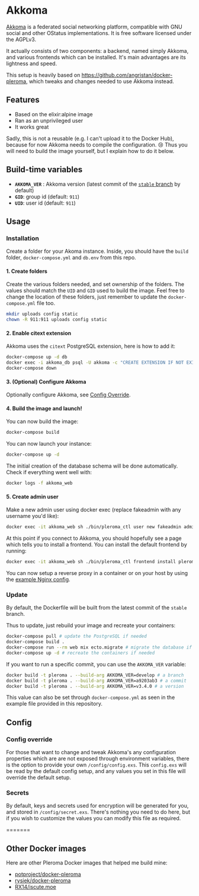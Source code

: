 # Akkoma

[Akkoma](https://akkoma.social/) is a federated social networking platform, compatible with GNU social and other OStatus implementations. It is free software licensed under the AGPLv3.

It actually consists of two components: a backend, named simply Akkoma, and various frontends which can be installed. It's main advantages are its lightness and speed.

This setup is heavily based on https://github.com/angristan/docker-pleroma, which tweaks and changes needed to use Akkoma instead.

## Features

- Based on the elixir:alpine image
- Ran as an unprivileged user
- It works great

Sadly, this is not a reusable (e.g. I can't upload it to the Docker Hub), because for now Akkoma needs to compile the configuration. 😢
Thus you will need to build the image yourself, but I explain how to do it below.

## Build-time variables

- **`AKKOMA_VER`** : Akkoma version (latest commit of the [`stable` branch](https://akkoma.dev/AkkomaGang/akkoma) by default)
- **`GID`**: group id (default: `911`)
- **`UID`**: user id (default: `911`)

## Usage

### Installation

Create a folder for your Akoma instance. Inside, you should have the `build` folder, `docker-compose.yml` and `db.env` from this repo.

#### 1. Create folders

Create the various folders needed, and set ownership of the folders. The values should match the `UID` and `GID` used to build the image. Feel free to change the location of these folders, just remember to update the `docker-compose.yml` file too.

``` sh
mkdir uploads config static
chown -R 911:911 uploads config static
```

#### 2. Enable citext extension

Akkoma uses the `citext` PostgreSQL extension, here is how to add it:

```sh
docker-compose up -d db
docker exec -i akkoma_db psql -U akkoma -c "CREATE EXTENSION IF NOT EXISTS citext;"
docker-compose down
```

#### 3. (Optional) Configure Akkoma

Optionally configure Akkoma, see [Config Override](#config-override).

#### 4. Build the image and launch!

You can now build the image:

``` sh
docker-compose build
```

You can now launch your instance:

```sh
docker-compose up -d
```

The initial creation of the database schema will be done automatically. Check if everything went well with:

```sh
docker logs -f akkoma_web
```

#### 5. Create admin user

Make a new admin user using docker exec (replace fakeadmin with any username you'd like):

``` sh
docker exec -it akkoma_web sh ./bin/pleroma_ctl user new fakeadmin admin@test.net --admin
```

At this point if you connect to Akkoma, you should hopefully see a page which tells you to install a frontend. You can install the default frontend by running:

``` sh
docker exec -it akkoma_web sh ./bin/pleroma_ctl frontend install pleroma-fe
```

You can now setup a reverse proxy in a container or on your host by using the [example Nginx config](https://git.pleroma.social/pleroma/pleroma/blob/develop/installation/pleroma.nginx).

### Update

By default, the Dockerfile will be built from the latest commit of the `stable` branch.

Thus to update, just rebuild your image and recreate your containers:

```sh
docker-compose pull # update the PostgreSQL if needed
docker-compose build .
docker-compose run --rm web mix ecto.migrate # migrate the database if needed
docker-compose up -d # recreate the containers if needed
```

If you want to run a specific commit, you can use the `AKKOMA_VER` variable:

```sh
docker build -t pleroma . --build-arg AKKOMA_VER=develop # a branch
docker build -t pleroma . --build-arg AKKOMA_VER=a9203ab3 # a commit
docker build -t pleroma . --build-arg AKKOMA_VER=v3.4.0 # a version
```

This value can also be set through `docker-compose.yml` as seen in the example file provided in this repository.

## Config

### Config override

For those that want to change and tweak Akkoma's any configuration properties which are are not exposed through environment variables, there is the option to provide your own `/config/config.exs`. This `config.exs` will be read by the default config setup, and any values you set in this file will override the default setup.

### Secrets

By default, keys and secrets used for encryption will be generated for you, and stored in `/config/secret.exs`. There's nothing you need to do here, but if you wish to customize the values you can modify this file as required.

=======

## Other Docker images

Here are other Pleroma Docker images that helped me build mine:

- [potproject/docker-pleroma](https://github.com/potproject/docker-pleroma)
- [rysiek/docker-pleroma](https://git.pleroma.social/rysiek/docker-pleroma)
- [RX14/iscute.moe](https://github.com/RX14/kurisu.rx14.co.uk/blob/master/services/iscute.moe/pleroma/Dockerfile)

